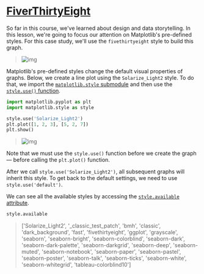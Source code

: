 # [FiverThirtyEight](https://fivethirtyeight.com/)

So far in this course, we've learned about design and data storytelling. In this lesson, we're going to focus our attention on Matplotlib's pre-defined styles. For this case study, we'll use the `fivethirtyeight` style to build this graph.

>  ![img](https://s3.amazonaws.com/dq-content/528/screen1_1.png)

Matplotlib's pre-defined styles change the default visual properties of graphs. Below, we create a line plot using the `Solarize_Light2` style. To do that, we import the [`matplotlib.style` submodule](https://matplotlib.org/api/style_api.html) and then use the [`style.use()` function](https://matplotlib.org/api/style_api.html#matplotlib.style.use).

```python
import matplotlib.pyplot as plt
import matplotlib.style as style

style.use('Solarize_Light2')
plt.plot([1, 2, 3], [5, 2, 7])
plt.show()
```

>  ![img](https://s3.amazonaws.com/dq-content/528/screen1_2.png)

Note that we must use the `style.use()` function before we create the graph — before calling the `plt.plot()` function.

After we call `style.use('Solarize_Light2')`, all subsequent graphs will inherit this style. To get back to the default settings, we need to use `style.use('default')`.

We can see all the available styles by accessing the [`style.available` attribute](https://matplotlib.org/api/style_api.html#matplotlib.style.matplotlib.style.available).

```python
style.available
```

> ['Solarize_Light2',
>  '_classic_test_patch',
>  'bmh',
>  'classic',
>  'dark_background',
>  'fast',
>  'fivethirtyeight',
>  'ggplot',
>  'grayscale',
>  'seaborn',
>  'seaborn-bright',
>  'seaborn-colorblind',
>  'seaborn-dark',
>  'seaborn-dark-palette',
>  'seaborn-darkgrid',
>  'seaborn-deep',
>  'seaborn-muted',
>  'seaborn-notebook',
>  'seaborn-paper',
>  'seaborn-pastel',
>  'seaborn-poster',
>  'seaborn-talk',
>  'seaborn-ticks',
>  'seaborn-white',
>  'seaborn-whitegrid',
>  'tableau-colorblind10']

